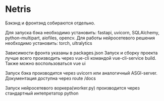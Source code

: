 # Netris

Бэкэнд и фронтэнд собираются отдельно. 

Для запуска бэка необходимо установить: fastapi, uvicorn, SQLAlchemy, python-multipart, aiofiles, opencv.
Для работы нейросетевого решения необходимо установить: torch, ultralytics

Зависимости фронта указаны в packages.json
Запуск и сборку проекта лучше всего производить через vue-cli командой vue-cli-service build. Также можно воспользоваться vue ui

Запуск бэка производится через uvicorn или аналогичный ASGI-server. Документация доступна через route /docs

Запуск нейросетевого воркера(worker.py) производится через стандартный интепретатор python

